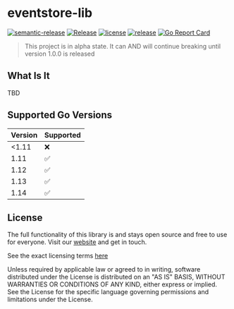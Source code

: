 # eventstore-lib

[![semantic-release](https://img.shields.io/badge/%20%20%F0%9F%93%A6%F0%9F%9A%80-semantic--release-e10079.svg)](https://github.com/semantic-release/semantic-release)
[![Release](https://github.com/caos/eventstore-lib/workflows/Release/badge.svg)](https://github.com/caos/eventstore-lib/actions)
[![license](https://badgen.net/github/license/caos/eventstore-lib/)](https://github.com/caos/eventstore-lib/blob/master/LICENSE)
[![release](https://badgen.net/github/release/caos/eventstore-lib/stable)](https://github.com/caos/eventstore-lib/releases)
[![Go Report Card](https://goreportcard.com/badge/github.com/caos/eventstore-lib)](https://goreportcard.com/report/github.com/caos/eventstore-lib)

> This project is in alpha state. It can AND will continue breaking until version 1.0.0 is released

## What Is It

TBD

## Supported Go Versions

| Version | Supported          |
|---------|--------------------|
| <1.11   | :x:                |
| 1.11    | :white_check_mark: |
| 1.12    | :white_check_mark: |
| 1.13    | :white_check_mark: |
| 1.14    | :white_check_mark: |

## License

The full functionality of this library is and stays open source and free to use for everyone. Visit our [website](https://caos.ch) and get in touch.

See the exact licensing terms [here](./LICENSE)

Unless required by applicable law or agreed to in writing, software distributed under the License is distributed on an "AS IS" BASIS, WITHOUT WARRANTIES OR CONDITIONS OF ANY KIND, either express or implied. See the License for the specific language governing permissions and limitations under the License.
